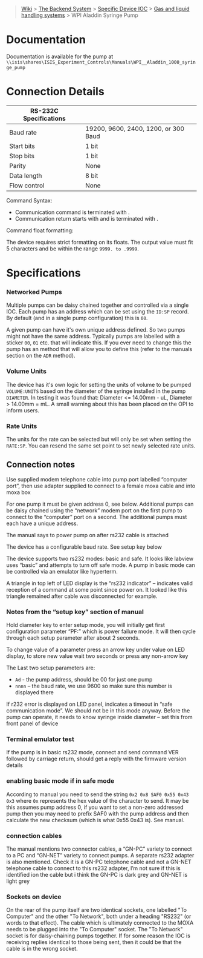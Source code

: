 > [Wiki](Home) > [The Backend System](The-Backend-System) > [Specific Device IOC](Specific-Device-IOC) > [Gas and liquid handling systems](Gas-And-Liquid-Handling-Systems) > WPI Aladdin Syringe Pump

# Documentation

Documentation is available for the pump at `\\isis\shares\ISIS_Experiment_Controls\Manuals\WPI__Aladdin_1000_syringe_pump`

# Connection Details
  
|      RS-232C Specifications  |   |
|---------------|------------------|
|     Baud rate | 19200, 9600, 2400, 1200, or 300 Baud       |
|     Start bits| 1 bit            |
|     Stop bits | 1 bit            |
|        Parity | None             |
|   Data length | 8 bit            |
|  Flow control | None             |

Command Syntax:
 - Communication command is terminated with <CR>.
 - Communication return starts with <STX> and is terminated with <ETX>. 

Command float formatting:

The device requires strict formatting on its floats. The output value must fit 5 characters and be within the range `9999. to .9999`.

# Specifications

### Networked Pumps

Multiple pumps can be daisy chained together and controlled via a single IOC. Each pump has an address which can be set using the `ID:SP` record. By default (and in a single pump configuration) this is `00`.

A given pump can have it's own unique address defined. So two pumps might not have the same address. Typically pumps are labelled with a sticker `00`, `01` etc. that will indicate this. If you ever need to change this the pump has an  method that will allow you to define this (refer to the manuals section on the `ADR` method).

### Volume Units

The device has it's own logic for setting the units of volume to be pumped `VOLUME:UNITS` based on the diameter of the syringe installed in the pump `DIAMETER`. In testing it was found that: Diameter <= 14.00mm - uL, Diameter > 14.00mm = mL. A small warning about this has been placed on the OPI to inform users.

### Rate Units

The units for the rate can be selected but will only be set when setting the `RATE:SP`. You can resend the same set point to set newly selected rate units.

## Connection notes

Use supplied modem telephone cable into pump port labelled “computer port”, then use adapter supplied to connect to a female moxa cable and into moxa box

For one pump it must be given address 0, see below. Additional pumps can be daisy chained using the “network” modem port on the first pump to connect to the “computer” port on a second. The additional pumps must each have a unique address.

The manual says to power pump on after rs232 cable is attached

The device has a configurable baud rate. See setup key below

The device supports two rs232 modes: basic and safe. It looks like labview uses “basic” and attempts to turn off safe mode. A pump in basic mode can be controlled via an emulator like hyperterm.
 
A triangle in top left of LED display is the “rs232 indicator” – indicates valid reception of a command at some point since power on. It looked like this triangle remained after cable was disconnected for example. 
 
### Notes from the “setup key” section of manual
Hold diameter key to enter setup mode, you will initially get first configuration parameter “PF:” which is power failure mode. It will then cycle through each setup parameter after about 2 seconds.

To change value of a parameter press an arrow key under value on LED display, to store new value wait two seconds or press any non-arrow key

The Last two setup parameters are:
* `Ad`  - the pump address, should be 00 for just one pump
* `nnnn` – the baud rate, we use 9600 so make sure this number is displayed there

If r232 error is displayed on LED panel, indicates a timeout in “safe communication mode”. We should not be in this mode anyway.
Before the pump can operate, it needs to know syringe inside diameter – set this from front panel of device

### Terminal emulator test 
If the pump is in basic rs232 mode, connect and send command 
VER 
followed by carriage return, should get a reply with the firmware version details

### enabling basic mode if in safe mode

According to manual you need to send the string `0x2 0x8 SAF0 0x55 0x43 0x3` where `0x` represents the hex value of the character to send. It may be this assumes pump address 0, if you want to set a non-zero addressed pump then you may need to prefix SAF0 with the pump address and then calculate the new checksum (which is what 0x55 0x43 is). See manual.

### connection cables

The manual mentions two connector cables, a “GN-PC” variety to connect to a PC and “GN-NET” variety to connect pumps. A separate rs232 adapter is also mentioned. Check it is a GN-PC telephone cable and not a GN-NET telephone cable to connect to this rs232 adapter, I’m not sure if this is identified ion the cable but i think the GN-PC is dark grey and GN-NET is light grey

### Sockets on device

On the rear of the pump itself are two identical sockets, one labelled "To Computer" and the other "To Network", both under a heading "RS232" (or words to that effect).  The cable which is ultimately connected to the MOXA needs to be plugged into the "To Computer" socket.  The "To Network" socket is for daisy-chaining pumps together.  If for some reason the IOC is receiving replies identical to those being sent, then it could be that the cable is in the wrong socket.
